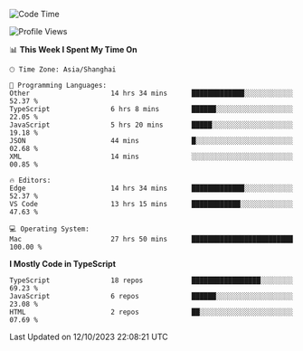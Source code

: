 <!--START_SECTION:waka-->
![Code Time](http://img.shields.io/badge/Code%20Time-5%2C272%20hrs%2057%20mins-blue)

![Profile Views](http://img.shields.io/badge/Profile%20Views-0-blue)

📊 **This Week I Spent My Time On** 

```text
🕑︎ Time Zone: Asia/Shanghai

💬 Programming Languages: 
Other                    14 hrs 34 mins      █████████████░░░░░░░░░░░░   52.37 % 
TypeScript               6 hrs 8 mins        ██████░░░░░░░░░░░░░░░░░░░   22.05 % 
JavaScript               5 hrs 20 mins       █████░░░░░░░░░░░░░░░░░░░░   19.18 % 
JSON                     44 mins             █░░░░░░░░░░░░░░░░░░░░░░░░   02.68 % 
XML                      14 mins             ░░░░░░░░░░░░░░░░░░░░░░░░░   00.85 % 

🔥 Editors: 
Edge                     14 hrs 34 mins      █████████████░░░░░░░░░░░░   52.37 % 
VS Code                  13 hrs 15 mins      ████████████░░░░░░░░░░░░░   47.63 % 

💻 Operating System: 
Mac                      27 hrs 50 mins      █████████████████████████   100.00 % 
```

**I Mostly Code in TypeScript** 

```text
TypeScript               18 repos            █████████████████░░░░░░░░   69.23 % 
JavaScript               6 repos             ██████░░░░░░░░░░░░░░░░░░░   23.08 % 
HTML                     2 repos             ██░░░░░░░░░░░░░░░░░░░░░░░   07.69 % 
```




 Last Updated on 12/10/2023 22:08:21 UTC
<!--END_SECTION:waka-->
